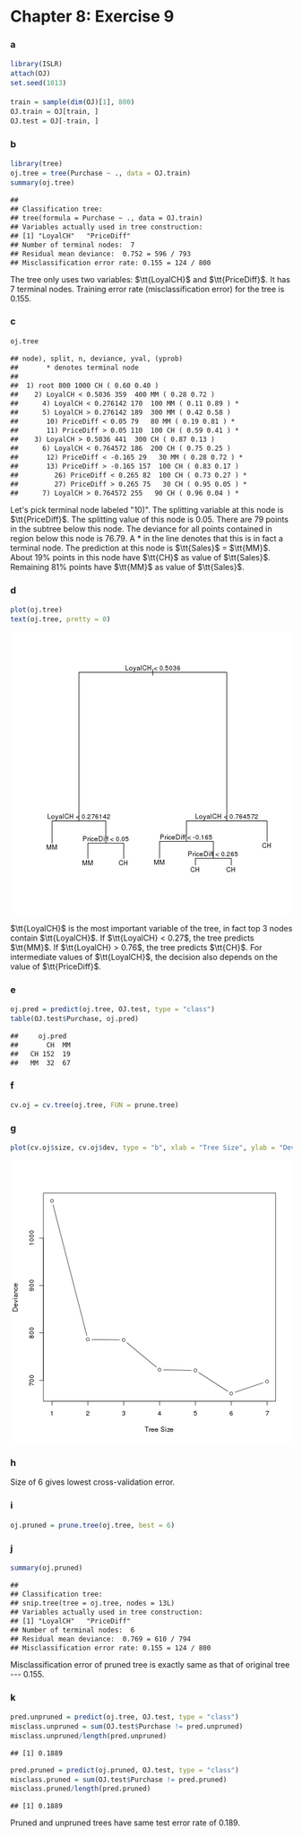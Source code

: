 Chapter 8: Exercise 9
========================================================

### a

```r
library(ISLR)
attach(OJ)
set.seed(1013)

train = sample(dim(OJ)[1], 800)
OJ.train = OJ[train, ]
OJ.test = OJ[-train, ]
```


### b

```r
library(tree)
oj.tree = tree(Purchase ~ ., data = OJ.train)
summary(oj.tree)
```

```
## 
## Classification tree:
## tree(formula = Purchase ~ ., data = OJ.train)
## Variables actually used in tree construction:
## [1] "LoyalCH"   "PriceDiff"
## Number of terminal nodes:  7 
## Residual mean deviance:  0.752 = 596 / 793 
## Misclassification error rate: 0.155 = 124 / 800
```

The tree only uses two variables: $\tt{LoyalCH}$ and $\tt{PriceDiff}$. It has $7$ terminal nodes. Training error rate (misclassification error) for the tree is $0.155$.

### c

```r
oj.tree
```

```
## node), split, n, deviance, yval, (yprob)
##       * denotes terminal node
## 
##  1) root 800 1000 CH ( 0.60 0.40 )  
##    2) LoyalCH < 0.5036 359  400 MM ( 0.28 0.72 )  
##      4) LoyalCH < 0.276142 170  100 MM ( 0.11 0.89 ) *
##      5) LoyalCH > 0.276142 189  300 MM ( 0.42 0.58 )  
##       10) PriceDiff < 0.05 79   80 MM ( 0.19 0.81 ) *
##       11) PriceDiff > 0.05 110  100 CH ( 0.59 0.41 ) *
##    3) LoyalCH > 0.5036 441  300 CH ( 0.87 0.13 )  
##      6) LoyalCH < 0.764572 186  200 CH ( 0.75 0.25 )  
##       12) PriceDiff < -0.165 29   30 MM ( 0.28 0.72 ) *
##       13) PriceDiff > -0.165 157  100 CH ( 0.83 0.17 )  
##         26) PriceDiff < 0.265 82  100 CH ( 0.73 0.27 ) *
##         27) PriceDiff > 0.265 75   30 CH ( 0.95 0.05 ) *
##      7) LoyalCH > 0.764572 255   90 CH ( 0.96 0.04 ) *
```

Let's pick terminal node labeled "10)". The splitting variable at this node is $\tt{PriceDiff}$. The splitting value of this node is $0.05$. There are $79$ points in the subtree below this node. The deviance for all points contained in region below this node is $76.79$. A * in the line denotes that this is in fact a terminal node. The prediction at this node is $\tt{Sales}$ = $\tt{MM}$. About $19$% points in this node have $\tt{CH}$ as value of $\tt{Sales}$. Remaining $81$% points have $\tt{MM}$ as value of $\tt{Sales}$.

### d

```r
plot(oj.tree)
text(oj.tree, pretty = 0)
```

![plot of chunk 9d](figure/9d.png) 

$\tt{LoyalCH}$ is the most important variable of the tree, in fact top 3 nodes contain $\tt{LoyalCH}$. If $\tt{LoyalCH} < 0.27$, the tree predicts $\tt{MM}$. If $\tt{LoyalCH} > 0.76$, the tree predicts $\tt{CH}$. For intermediate values of $\tt{LoyalCH}$, the decision also depends on the value of $\tt{PriceDiff}$.

### e

```r
oj.pred = predict(oj.tree, OJ.test, type = "class")
table(OJ.test$Purchase, oj.pred)
```

```
##     oj.pred
##       CH  MM
##   CH 152  19
##   MM  32  67
```


### f

```r
cv.oj = cv.tree(oj.tree, FUN = prune.tree)
```


### g

```r
plot(cv.oj$size, cv.oj$dev, type = "b", xlab = "Tree Size", ylab = "Deviance")
```

![plot of chunk 9g](figure/9g.png) 


### h
Size of 6 gives lowest cross-validation error.

### i

```r
oj.pruned = prune.tree(oj.tree, best = 6)
```


### j

```r
summary(oj.pruned)
```

```
## 
## Classification tree:
## snip.tree(tree = oj.tree, nodes = 13L)
## Variables actually used in tree construction:
## [1] "LoyalCH"   "PriceDiff"
## Number of terminal nodes:  6 
## Residual mean deviance:  0.769 = 610 / 794 
## Misclassification error rate: 0.155 = 124 / 800
```

Misclassification error of pruned tree is exactly same as that of original tree --- $0.155$.

### k

```r
pred.unpruned = predict(oj.tree, OJ.test, type = "class")
misclass.unpruned = sum(OJ.test$Purchase != pred.unpruned)
misclass.unpruned/length(pred.unpruned)
```

```
## [1] 0.1889
```

```r
pred.pruned = predict(oj.pruned, OJ.test, type = "class")
misclass.pruned = sum(OJ.test$Purchase != pred.pruned)
misclass.pruned/length(pred.pruned)
```

```
## [1] 0.1889
```

Pruned and unpruned trees have same test error rate of $0.189$.
